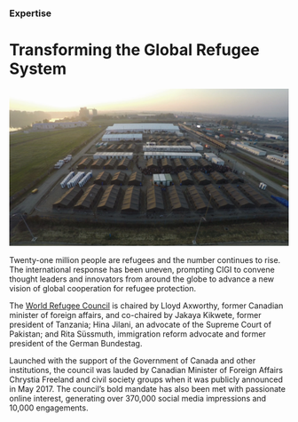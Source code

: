 ### Expertise

# Transforming the Global Refugee System

<div class="img-container">
  <img src="assets/Slide-Still-WRC.png" alt="">
</div>

Twenty-one million people are refugees and the number continues to rise. The international response has been uneven, prompting CIGI to convene thought leaders and innovators from around the globe to advance a new vision of global cooperation for refugee protection.

The [World Refugee Council](https://www.worldrefugeecouncil.org?source=ar2017 "World Refugee Council") is chaired by Lloyd Axworthy, former Canadian minister of foreign affairs, and co-chaired by Jakaya Kikwete, former president of Tanzania; Hina Jilani, an advocate of the Supreme Court of Pakistan; and Rita Süssmuth, immigration reform advocate and former president of the German Bundestag.

Launched with the support of the Government of Canada and other institutions, the council was lauded by Canadian Minister of Foreign Affairs Chrystia Freeland and civil society groups when it was publicly announced in May 2017. The council’s bold mandate has also been met with passionate online interest, generating over 370,000 social media impressions and 10,000 engagements.



